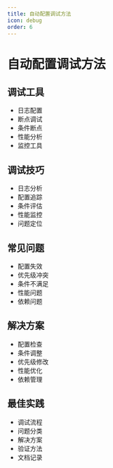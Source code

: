 ```yaml
---
title: 自动配置调试方法
icon: debug
order: 6
---
```


# 自动配置调试方法

## 调试工具
- 日志配置
- 断点调试
- 条件断点
- 性能分析
- 监控工具

## 调试技巧
- 日志分析
- 配置追踪
- 条件评估
- 性能监控
- 问题定位

## 常见问题
- 配置失效
- 优先级冲突
- 条件不满足
- 性能问题
- 依赖问题

## 解决方案
- 配置检查
- 条件调整
- 优先级修改
- 性能优化
- 依赖管理

## 最佳实践
- 调试流程
- 问题分类
- 解决方案
- 验证方法
- 文档记录
